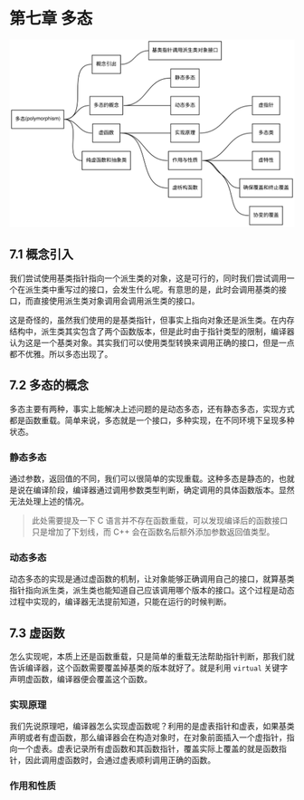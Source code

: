 # 第七章 多态

![多态](./img/polymorphism.svg)

## 7.1 概念引入

我们尝试使用基类指针指向一个派生类的对象，这是可行的，同时我们尝试调用一个在派生类中重写过的接口，会发生什么呢。有意思的是，此时会调用基类的接口，而直接使用派生类对象调用会调用派生类的接口。

这是奇怪的，虽然我们使用的是基类指针，但事实上指向对象还是派生类。在内存结构中，派生类其实包含了两个函数版本，但是此时由于指针类型的限制，编译器认为这是一个基类对象。其实我们可以使用类型转换来调用正确的接口，但是一点都不优雅。所以多态出现了。

## 7.2 多态的概念

多态主要有两种，事实上能解决上述问题的是动态多态，还有静态多态，实现方式都是函数重载。简单来说，多态就是一个接口，多种实现，在不同环境下呈现多种状态。

### 静态多态

通过参数，返回值的不同，我们可以很简单的实现重载。这种多态是静态的，也就是说在编译阶段，编译器通过调用参数类型判断，确定调用的具体函数版本。显然无法处理上述的情况。

> 此处需要提及一下 C 语言并不存在函数重载，可以发现编译后的函数接口只是增加了下划线，而 C++ 会在函数名后额外添加参数返回值类型。

### 动态多态

动态多态的实现是通过虚函数的机制，让对象能够正确调用自己的接口，就算基类指针指向派生类，派生类也能知道自己应该调用哪个版本的接口。这个过程是动态过程中实现的，编译器无法提前知道，只能在运行的时候判断。

## 7.3 虚函数

怎么实现呢，本质上还是函数重载，只是简单的重载无法帮助指针判断，那我们就告诉编译器，这个函数需要覆盖掉基类的版本就好了。就是利用 `virtual` 关键字声明虚函数，编译器便会覆盖这个函数。

### 实现原理

我们先说原理吧，编译器怎么实现虚函数呢？利用的是虚表指针和虚表，如果基类声明或者有虚函数，那么编译器会在构造对象时，在对象前面插入一个虚指针，指向一个虚表。虚表记录所有虚函数和其函数指针，覆盖实际上覆盖的就是函数指针，因此调用虚函数时，会通过虚表顺利调用正确的函数。

### 作用和性质



